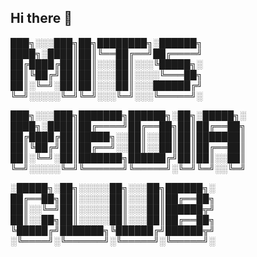## Hi there 👋

███╗░░░███╗██╗████████╗░██████╗
████╗░████║██║╚══██╔══╝██╔════╝
██╔████╔██║██║░░░██║░░░╚█████╗░
██║╚██╔╝██║██║░░░██║░░░░╚═══██╗
██║░╚═╝░██║██║░░░██║░░░██████╔╝
╚═╝░░░░░╚═╝╚═╝░░░╚═╝░░░╚═════╝░

███╗░░░███╗███████╗██████╗░██╗░█████╗░  
████╗░████║██╔════╝██╔══██╗██║██╔══██╗  
██╔████╔██║█████╗░░██║░░██║██║███████║  
██║╚██╔╝██║██╔══╝░░██║░░██║██║██╔══██║  
██║░╚═╝░██║███████╗██████╔╝██║██║░░██║  
╚═╝░░░░░╚═╝╚══════╝╚═════╝░╚═╝╚═╝░░╚═╝  

░█████╗░██╗░░░░░██╗░░░██╗██████╗░
██╔══██╗██║░░░░░██║░░░██║██╔══██╗
██║░░╚═╝██║░░░░░██║░░░██║██████╦╝
██║░░██╗██║░░░░░██║░░░██║██╔══██╗
╚█████╔╝███████╗╚██████╔╝██████╦╝
░╚════╝░╚══════╝░╚═════╝░╚═════╝░
<!--

**Here are some ideas to get you started:**

🙋‍♀️ A short introduction - what is your organization all about?
🌈 Contribution guidelines - how can the community get involved?
👩‍💻 Useful resources - where can the community find your docs? Is there anything else the community should know?
🍿 Fun facts - what does your team eat for breakfast?
🧙 Remember, you can do mighty things with the power of [Markdown](https://docs.github.com/github/writing-on-github/getting-started-with-writing-and-formatting-on-github/basic-writing-and-formatting-syntax)
-->
